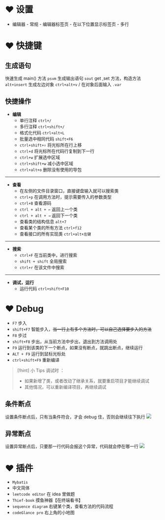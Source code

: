 
# ❤ 设置
- 编辑器 - 常规 - 编辑器标签页 - 在以下位置显示标签页 - 多行


# ❤ 快捷键
## 生成语句
快速生成 main() 方法 `psvm`
生成输出语句 `sout`
get ,set 方法，构造方法 `alt+insert`
生成左边对象 `ctrl+alt+v` / 在对象后面输入 `.var`

## 快捷操作
- **编辑**
	- 单行注释 `ctrl+/`
	- 多行注释 `ctrl+shift+/`
	- 格式化代码 `ctrl+alt+L`
	- 批量选中相同代码 `shift+F6` 
	- `ctrl+shift+↑` 将光标所在行上移
	- `ctrl+d` 将光标所在代码行复制到下一行
	- `ctrl+w` 扩展选中区域
	- `ctrl+shift+w` 减小选中区域
	- `ctrl+alt+o` 删除没有使用的导包

---

- **查看**
	- 在左侧的文件目录窗口，直接键盘输入就可以搜索类
	- `ctrl+p` 在调用方法时，提示需要传入的参数类型
	- `ctrl+B` 查看源码
	- `ctrl + alt + ←` 返回上一个类
	- `ctrl + alt + →` 返回下一个类
	- 查看类的结构信息 `alt+7`
	- 查看某个类的所有方法 `ctrl+f12`
	- 查看接口的所有实现类 `ctrl+alt+左键` 

---

- **搜索**
	- `ctrl+F` 在当前类中，进行搜索
	- `shift + shift` 全局搜索
	- `ctrl+r` 在该文件中搜索

---

- **调试，运行**
	- 运行代码 `ctrl+shift+F10`

# ❤ Debug
- `F7` 步入
- `shift+F7` 智能步入，~~当一行上有多个方法时，可以自己选择要步入的方法~~
- `F8` 步过
- `shift+F8` 步出，从当前方法中步出，退出到方法调用处
- `F9` 运行到该类的下一个断点，如果没有断点，就跳出断点，继续运行
- `ALT + F9` 运行到鼠标光标处
- `ctrl+shift+F9` 重新编译

>[!hint] 小 Tips
>调试时 ：
>- 如果新增了类，或者改动了继承关系，就要重启项目才能继续调试
>- 其他情况，可以重新编译项目，再继续调试

## 条件断点
设置条件断点后，只有当条件符合，才会 debug 住，否则会继续往下执行
![](https://obsidian-1307744200.cos.ap-guangzhou.myqcloud.com/%E5%9B%BE%E7%89%87/202409022212739.png)

## 异常断点
设置异常断点后，只要那一行代码会报这个异常，代码就会停在哪一行
![](https://obsidian-1307744200.cos.ap-guangzhou.myqcloud.com/%E5%9B%BE%E7%89%87/202409022210239.png)

# ❤ 插件
- `Mybatis`
- 中文简体
- `leetcode editor` 在 idea 里做题
- `Thief-book` 摸鱼神器【在终端看书】
- `sequence diagram` 右键某个类，查看方法的代码流程
- `codeGlance pro` 右上角的小地图















